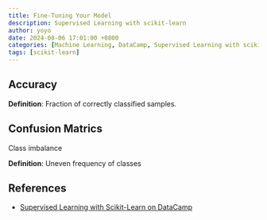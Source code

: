 ```yaml
---
title: Fine-Tuning Your Model
description: Supervised Learning with scikit-learn
author: yoyo
date: 2024-08-06 17:01:00 +0800
categories: [Machine Learning, DataCamp, Supervised Learning with scikit-learn]
tags: [scikit-learn]
---
```


## Accuracy

**Definition**: Fraction of correctly classified samples.

## Confusion Matrics



Class imbalance

**Definition**: Uneven frequency of classes

## 


## References

- [Supervised Learning with Scikit-Learn on DataCamp](https://app.datacamp.com/learn/courses/supervised-learning-with-scikit-learn)



